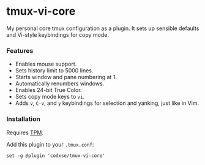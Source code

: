 # tmux-vi-core

My personal core tmux configuration as a plugin. It sets up sensible defaults and Vi-style keybindings for copy mode.

### Features

- Enables mouse support.
- Sets history limit to 5000 lines.
- Starts window and pane numbering at 1.
- Automatically renumbers windows.
- Enables 24-bit True Color.
- Sets copy mode keys to `vi`.
- Adds `v`, `C-v`, and `y` keybindings for selection and yanking, just like in Vim.

### Installation

Requires [TPM](https://github.com/tmux-plugins/tpm).

Add this plugin to your `.tmux.conf`:

```tmux
set -g @plugin 'codxse/tmux-vi-core'
```

